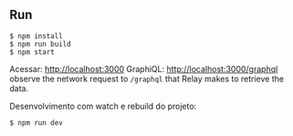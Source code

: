 Run
-------

```console
$ npm install
$ npm run build
$ npm start
```

Acessar: [http://localhost:3000](http://localhost:3000)
GraphiQL: [http://localhost:3000/graphql](http://localhost:3000/graphql)
observe the network request to `/graphql` that Relay makes to retrieve the data.

Desenvolvimento com watch e rebuild do projeto:

```console
$ npm run dev
```
